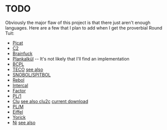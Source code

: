 # TODO

Obviously the major flaw of this project is that there just aren't
enough languages.  Here are a few that I plan to add when I get the
proverbial Round Tuit:

- [Picat](http://picat-lang.org/)
- [C2](http://c2lang.org/)
- [Brainfuck](http://www.muppetlabs.com/~breadbox/bf/)
- [Plankalkül](https://en.wikipedia.org/wiki/Plankalk%C3%BCl) -- It's not likely that I'll find an implementation
- [BCPL](http://www.cl.cam.ac.uk/~mr10/index.html)
- [TECO](http://almy.us/teco.html) [see also](http://goodmath.scientopia.org/2010/11/30/the-glorious-horror-of-teco/)
- [SNOBOL/SPITBOL](http://daveshields.me/2012/09/02/on-being-the-maintainer-sole-developer-and-probably-the-sole-active-user-of-the-programming-language-spitbol/)
- [Rebol](http://www.rebol.com/)
- [Intercal](http://catb.org/esr/intercal/)
- [Factor](http://factorcode.org/)
- [PL/1](https://en.wikipedia.org/wiki/PL/I)
- [Clu](https://en.wikipedia.org/wiki/CLU_(programming_language)) [see also clu2c](http://woodsheep.jp/clu2c.html) [current download](ftp://ftp.lip6.fr/pub/lang/clu/clu2c/)
- [PL/M](https://en.wikipedia.org/wiki/PL/M)
- [Eiffel](https://en.wikipedia.org/wiki/Eiffel_(programming_language))
- [Yorick](yorick.sourceforge.net)
- [Ni](https://github.com/gokr/ni) [see also](http://goran.krampe.se/2015/09/16/ni-a-strange-little-language/)
